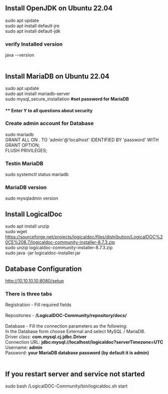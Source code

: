 ## Install OpenJDK on Ubuntu 22.04

sudo apt update</br>
sudo apt install default-jre</br>
sudo apt install default-jdk</br>

### verify Installed version
java --version</br></br>


## Install MariaDB on Ubuntu 22.04

sudo apt update</br>
sudo apt install mariadb-server</br>
sudo mysql_secure_installation   **#set password for MariaDB** </br>
#### ** Enter Y to all questions about security

### Create admin account for Database
sudo mariadb</br>
GRANT ALL ON *.* TO 'admin'@'localhost' IDENTIFIED BY 'password' WITH GRANT OPTION;</br>
FLUSH PRIVILEGES;</br>

### Testin MariaDB
sudo systemctl status mariadb </br>

### MariaDB version
sudo mysqladmin version</br>

## Install LogicalDoc 
sudo apt install unzip</br>
sudo wget https://sourceforge.net/projects/logicaldoc/files/distribution/LogicalDOC%20CE%208.7/logicaldoc-community-installer-8.7.3.zip</br>
sudo unzip logicaldoc-community-installer-8.7.3.zip </br>
sudo java -jar logicaldoc-installer.jar


## Database Configuration
http://10.10.10.10:8080/setup</br>

### There is three tabs
Registration - Fill required fields</br></br>
Repositories - **/LogicalDOC-Community/repository/docs/**</br></br>
Database - Fill the connection parameters as the following:</br>
In the Database form choose External and select MySQL / MariaDB.</br>
  Driver class: **com.mysql.cj.jdbc.Driver**</br>
  Connection URL: **jdbc:mysql://localhost/logicaldoc?serverTimezone=UTC**</br>
  Username: **admin**</br>
  Password: **your MariaDB database password (by default it is admin)** </br></br>

  ## If you restart server and service not started
  sudo bash /LogicalDOC-Community/bin/logicaldoc.sh start
